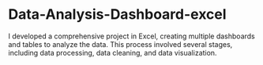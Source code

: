 # Data-Analysis-Dashboard-excel
I developed a comprehensive project in Excel, creating multiple dashboards and tables to analyze the data. This process involved several stages, including data processing, data cleaning, and data visualization.

